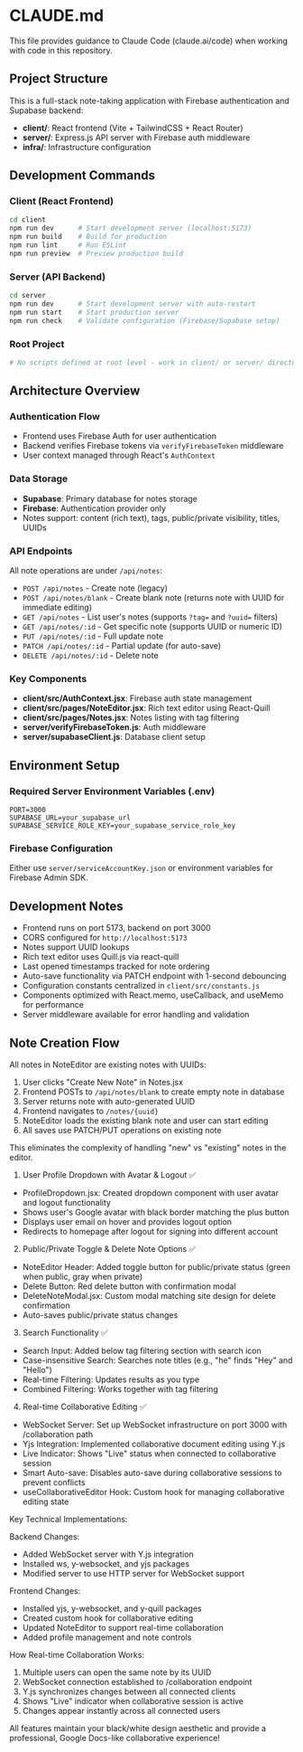 # CLAUDE.md

This file provides guidance to Claude Code (claude.ai/code) when working with code in this repository.

## Project Structure

This is a full-stack note-taking application with Firebase authentication and Supabase backend:

- **client/**: React frontend (Vite + TailwindCSS + React Router)
- **server/**: Express.js API server with Firebase auth middleware
- **infra/**: Infrastructure configuration

## Development Commands

### Client (React Frontend)

```bash
cd client
npm run dev      # Start development server (localhost:5173)
npm run build    # Build for production
npm run lint     # Run ESLint
npm run preview  # Preview production build
```

### Server (API Backend)

```bash
cd server
npm run dev      # Start development server with auto-restart
npm run start    # Start production server
npm run check    # Validate configuration (Firebase/Supabase setup)
```

### Root Project

```bash
# No scripts defined at root level - work in client/ or server/ directories
```

## Architecture Overview

### Authentication Flow

- Frontend uses Firebase Auth for user authentication
- Backend verifies Firebase tokens via `verifyFirebaseToken` middleware
- User context managed through React's `AuthContext`

### Data Storage

- **Supabase**: Primary database for notes storage
- **Firebase**: Authentication provider only
- Notes support: content (rich text), tags, public/private visibility, titles, UUIDs

### API Endpoints

All note operations are under `/api/notes`:

- `POST /api/notes` - Create note (legacy)
- `POST /api/notes/blank` - Create blank note (returns note with UUID for immediate editing)
- `GET /api/notes` - List user's notes (supports `?tag=` and `?uuid=` filters)
- `GET /api/notes/:id` - Get specific note (supports UUID or numeric ID)
- `PUT /api/notes/:id` - Full update note
- `PATCH /api/notes/:id` - Partial update (for auto-save)
- `DELETE /api/notes/:id` - Delete note

### Key Components

- **client/src/AuthContext.jsx**: Firebase auth state management
- **client/src/pages/NoteEditor.jsx**: Rich text editor using React-Quill
- **client/src/pages/Notes.jsx**: Notes listing with tag filtering
- **server/verifyFirebaseToken.js**: Auth middleware
- **server/supabaseClient.js**: Database client setup

## Environment Setup

### Required Server Environment Variables (.env)

```
PORT=3000
SUPABASE_URL=your_supabase_url
SUPABASE_SERVICE_ROLE_KEY=your_supabase_service_role_key
```

### Firebase Configuration

Either use `server/serviceAccountKey.json` or environment variables for Firebase Admin SDK.

## Development Notes

- Frontend runs on port 5173, backend on port 3000
- CORS configured for `http://localhost:5173`
- Notes support UUID lookups
- Rich text editor uses Quill.js via react-quill
- Last opened timestamps tracked for note ordering
- Auto-save functionality via PATCH endpoint with 1-second debouncing
- Configuration constants centralized in `client/src/constants.js`
- Components optimized with React.memo, useCallback, and useMemo for performance
- Server middleware available for error handling and validation

## Note Creation Flow

All notes in NoteEditor are existing notes with UUIDs:

1. User clicks "Create New Note" in Notes.jsx
2. Frontend POSTs to `/api/notes/blank` to create empty note in database
3. Server returns note with auto-generated UUID
4. Frontend navigates to `/notes/{uuid}`
5. NoteEditor loads the existing blank note and user can start editing
6. All saves use PATCH/PUT operations on existing note

This eliminates the complexity of handling "new" vs "existing" notes in the editor.

1.  User Profile Dropdown with Avatar & Logout ✅

- ProfileDropdown.jsx: Created dropdown component with
  user avatar and logout functionality
- Shows user's Google avatar with black border matching
  the plus button
- Displays user email on hover and provides logout
  option
- Redirects to homepage after logout for signing into
  different account

2. Public/Private Toggle & Delete Note Options ✅

- NoteEditor Header: Added toggle button for
  public/private status (green when public, gray when
  private)
- Delete Button: Red delete button with confirmation
  modal
- DeleteNoteModal.jsx: Custom modal matching site
  design for delete confirmation
- Auto-saves public/private status changes

3. Search Functionality ✅

- Search Input: Added below tag filtering section with
  search icon
- Case-insensitive Search: Searches note titles (e.g.,
  "he" finds "Hey" and "Hello")
- Real-time Filtering: Updates results as you type
- Combined Filtering: Works together with tag filtering

4. Real-time Collaborative Editing ✅

- WebSocket Server: Set up WebSocket infrastructure on
  port 3000 with /collaboration path
- Yjs Integration: Implemented collaborative document
  editing using Y.js
- Live Indicator: Shows "Live" status when connected to
  collaborative session
- Smart Auto-save: Disables auto-save during
  collaborative sessions to prevent conflicts
- useCollaborativeEditor Hook: Custom hook for managing
  collaborative editing state

Key Technical Implementations:

Backend Changes:

- Added WebSocket server with Y.js integration
- Installed ws, y-websocket, and yjs packages
- Modified server to use HTTP server for WebSocket
  support

Frontend Changes:

- Installed yjs, y-websocket, and y-quill packages
- Created custom hook for collaborative editing
- Updated NoteEditor to support real-time collaboration
- Added profile management and note controls

How Real-time Collaboration Works:

1. Multiple users can open the same note by its UUID
2. WebSocket connection established to /collaboration
   endpoint
3. Y.js synchronizes changes between all connected
   clients
4. Shows "Live" indicator when collaborative session is
   active
5. Changes appear instantly across all connected users

All features maintain your black/white design aesthetic
and provide a professional, Google Docs-like
collaborative experience!
